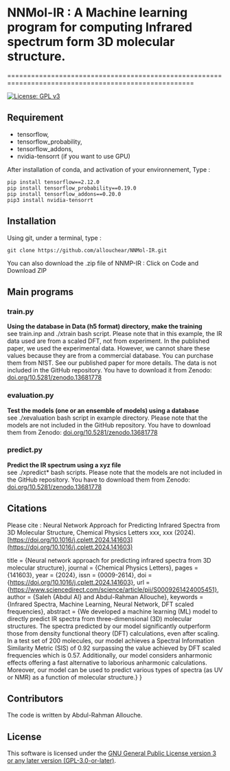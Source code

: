 # NNMol-IR : A Machine learning program for computing Infrared spectrum form 3D molecular structure.
=====================================================================================================

[![License: GPL v3](https://img.shields.io/badge/License-GPLv3-blue.svg)](https://www.gnu.org/licenses/gpl-3.0)

## Requirement
 - tensorflow, 
 - tensorflow_probability, 
 - tensorflow_addons, 
 - nvidia-tensorrt (if you want to use GPU)

After installation of conda, and activation of your environnement,  Type : 
```console
pip install tensorflow==2.12.0
pip install tensorflow_probability==0.19.0
pip install tensorflow_addons==0.20.0
pip3 install nvidia-tensorrt
```

## Installation

Using git, under a terminal, type : 
```console
git clone https://github.com/allouchear/NNMol-IR.git
```
You can also download the .zip file of NNMP-IR : Click on Code and Download ZIP

## Main programs

### train.py
**Using the database in Data (h5 format) directory, make the training**\
see train.inp and ./xtrain bash script.
Please note that in this example, the IR data used are from a scaled DFT, not from experiment. In the published paper, we used the experimental data. However, we cannot share these values because they are from a commercial database. You can purchase them from NIST. See our published paper for more details.
The data is not included in the GitHub repository. You have to download it from Zenodo: [doi.org/10.5281/zenodo.13681778](https://doi.org/10.5281/zenodo.13681778)

### evaluation.py
**Test the models (one or an ensemble of models) using a database**\
see  ./xevaluation bash script in example directory.
Please note that the models are not included in the GitHub repository. You have to download them from Zenodo: [doi.org/10.5281/zenodo.13681778](https://doi.org/10.5281/zenodo.13681778)

### predict.py
**Predict the IR spectrum using a xyz file**\
see ./xpredict\* bash scripts.
Please note that the models are not included in the GitHub repository. You have to download them from Zenodo: [doi.org/10.5281/zenodo.13681778](https://doi.org/10.5281/zenodo.13681778)

## Citations

Please cite : Neural Network Approach for Predicting Infrared Spectra from 3D Molecular Structure, Chemical Physics Letters xxx, xxx (2024). [https://doi.org/10.1016/j.cplett.2024.141603](https://doi.org/10.1016/j.cplett.2024.141603)

title = {Neural network approach for predicting infrared spectra from 3D molecular structure},
journal = {Chemical Physics Letters},
pages = {141603},
year = {2024},
issn = {0009-2614},
doi = {https://doi.org/10.1016/j.cplett.2024.141603},
url = {https://www.sciencedirect.com/science/article/pii/S0009261424005451},
author = {Saleh {Abdul Al} and Abdul-Rahman Allouche},
keywords = {Infrared Spectra, Machine Learning, Neural Network, DFT scaled frequencies},
abstract = {We developed a machine learning (ML) model to directly predict IR spectra from three-dimensional (3D) molecular structures. The spectra predicted by our model significantly outperform those from density functional theory (DFT) calculations, even after scaling. In a test set of 200 molecules, our model achieves a Spectral Information Similarity Metric (SIS) of 0.92 surpassing the value achieved by DFT scaled frequencies which is 0.57. Additionally, our model considers anharmonic effects offering a fast alternative to laborious anharmonic calculations. Moreover, our model can be used to predict various types of spectra (as UV or NMR) as a function of molecular structure.}
}

## Contributors
The code is written by Abdul-Rahman Allouche.

## License
This software is licensed under the [GNU General Public License version 3 or any later version (GPL-3.0-or-later)](https://www.gnu.org/licenses/gpl.txt).

